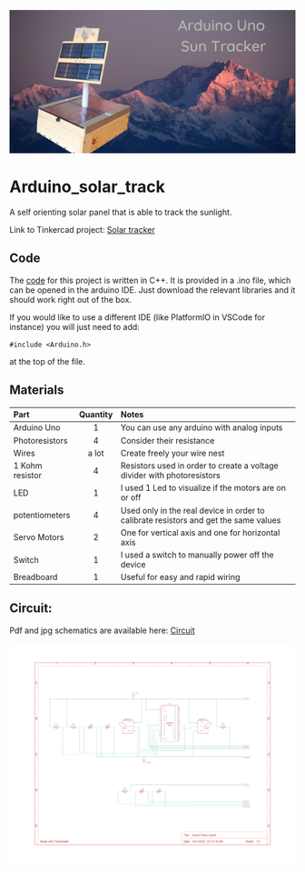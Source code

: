 ![Intro](/Photos/Uno_SunTracker.png)
# Arduino_solar_track
A self orienting solar panel that is able to track the sunlight.

Link to Tinkercad project: [Solar tracker](https://www.tinkercad.com/things/gveaNrLVcNt-solartrackarduino)

## Code
The [code](Arduino_Solar_Tracker2.ino) for this project is written in C++. It is provided in a .ino file, which can be opened in the arduino IDE. Just download the relevant libraries and it should work right out of the box.

If you would like to use a different IDE (like PlatformIO in VSCode for instance) you will just need to add:
```
#include <Arduino.h>
```
at the top of the file.

## Materials
<div align="center">

| Part      | Quantity | Notes| 
| :-------------- | :---: | :------ |
| Arduino Uno | 1 | You can use any arduino with analog inputs |
| Photoresistors | 4 | Consider their resistance |
| Wires    | a lot | Create freely your wire nest |
| 1 Kohm resistor  | 4 | Resistors used in order to create a voltage divider with photoresistors | 
| LED  | 1 | I used 1 Led to visualize if the motors are on or off | 
| potentiometers | 4 | Used only in the real device in order to calibrate resistors and get the same values |
| Servo Motors   | 2 | One for vertical axis and one for horizontal axis |
| Switch  | 1 | I used a switch to manually power off the device |
| Breadboard  | 1 | Useful for easy and rapid wiring |
</div>

## Circuit:
Pdf and jpg schematics are available here: [Circuit](/Circuit)

![alt text](https://github.com/grebano/Arduino_solar_track/blob/main/Circuit/Solar_track_circuit.jpg?raw=true)
